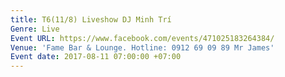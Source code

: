 ```yaml
---
title: T6(11/8) Liveshow DJ Minh Trí
Genre: Live
Event URL: https://www.facebook.com/events/471025183264384/
Venue: 'Fame Bar & Lounge. Hotline: 0912 69 09 89 Mr James'
Event date: 2017-08-11 07:00:00 +07:00
---
```


